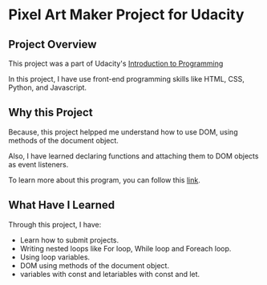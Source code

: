 # Pixel Art Maker Project for Udacity

## Project Overview
This project was a part of Udacity's [Introduction to Programming]((https://www.udacity.com/course/intro-to-programming-nanodegree--nd000).)

In this project, I have use front-end programming skills like HTML, CSS, Python, and Javascript.


## Why this Project

Because, this project helpped me understand how to use DOM,  using methods of the document object.

Also, I have learned declaring functions and attaching them to DOM objects as event listeners. 

To learn more about this program, you can follow this [link](https://www.udacity.com/course/intro-to-programming-nanodegree--nd000).


## What Have I Learned

Through this project, I have:

- Learn how to submit projects.
- Writing nested loops like For loop, While loop and Foreach loop.
- Using loop variables.
- DOM using methods of the document object.
- variables with const and letariables with const and let.

